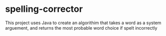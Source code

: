 # spelling-corrector

This project uses Java to create an algorithim that takes a word as a system arguement, and returns the most probable word choice if spelt incorrectly
